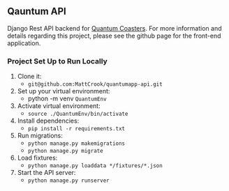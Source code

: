 ## Qauntum API

Django Rest API backend for [Quantum Coasters](https://github.com/MattCrook/quantum-front-end-capstone). For more information and details regarding this project, please see the github page for the front-end application.

### Project Set Up to Run Locally
1. Clone it:
   * `git@github.com:MattCrook/quantumapp-api.git`
2. Set up your virtual environment:
   * python -m venv `QuantumEnv`
3. Activate virtual environment:
   * `source ./QuantumEnv/bin/activate`
4. Install dependencies:
   * `pip install -r requirements.txt`
5. Run migrations:
   * `python manage.py makemigrations`
   * `python manage.py migrate`
6. Load fixtures:
   * `python manage.py loaddata */fixtures/*.json`
7. Start the API server:
   * `python manage.py runserver` 
